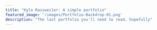 ```yaml
---
title: "Kyle Rassweiler: A simple portfolio"
featured_image: '/images/Portfolio-Backdrop-01.png'
description: "The last portfolio you'll need to read, hopefully"
---
```

